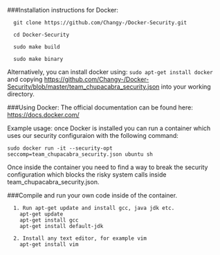 ###Installation instructions for Docker:
```
  git clone https://github.com/Changy-/Docker-Security.git

  cd Docker-Security

  sudo make build

  sudo make binary
```

Alternatively, you can install docker using: ```sudo apt-get install docker``` and copying https://github.com/Changy-/Docker-Security/blob/master/team_chupacabra_security.json into your working directory.

###Using Docker:
The official documentation can be found here: https://docs.docker.com/

Example usage: once Docker is installed you can run a container which uses our security configuraion with the following command:
```
sudo docker run -it --security-opt seccomp=team_chupacabra_security.json ubuntu sh
```
Once inside the container you need to find a way to break the security configuration which blocks the risky system calls inside team_chupacabra_security.json.

###Compile and run your own code inside of the container.
```
  1. Run apt-get update and install gcc, java jdk etc.
    apt-get update
    apt-get install gcc
    apt-get install default-jdk
    
  2. Install any text editor, for example vim
    apt-get install vim
``` 

